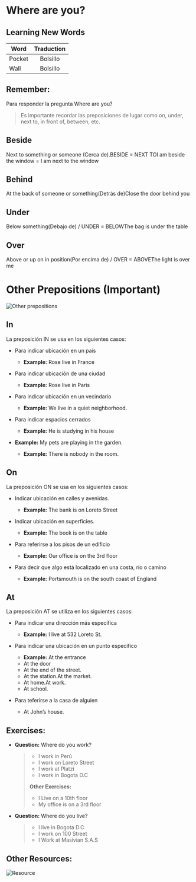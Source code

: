 # Where are you?

## Learning New Words 
| Word   | Traduction |
| ------ | :--------: |
| Pocket |  Bolsillo  |
| Wall   |  Bolsillo  |

## Remember: 
Para responder la pregunta Where are you? 
> Es importante recordar las preposiciones de lugar como on, under, next to, in front of, between, etc.  

## Beside 

Next to something or someone (Cerca de).BESIDE = NEXT TOI am beside the window = I am next to the window

## Behind 

At the back of someone or something(Detrás de)Close the door behind you

## Under

Below something(Debajo de) / UNDER = BELOWThe bag is under the table

## Over 

Above or up on in position(Por encima de) / OVER = ABOVEThe light is over me

# Other Prepositions (Important)

![Other prepositions](https://static.platzi.com/media/user_upload/descarga-1b798c5d-bad2-42ec-856d-5fc5110bcc71.jpg)

## In
La preposición IN se usa en los siguientes casos:

* Para indicar ubicación en un país
  *  **Example:** Rose live in France

* Para indicar ubicación de una ciudad
  * **Example:** Rose live in Paris

* Para indicar ubicación en un vecindario
  * **Example:** We live in a quiet neighborhood.

* Para indicar espacios cerrados
  * **Example:** He is studying in his house 

* **Example:** My pets are playing in the garden.
  * **Example:** There is nobody in the room.

## On 

La preposición ON se usa en los siguientes casos:

* Indicar ubicación en calles y avenidas.
  * **Example:** The bank is on Loreto Street
  
* Indicar ubicación en superficies.
   * **Example:** The book is on the table
  
* Para referirse a los pisos de un edificio 
  * **Example:** Our office is on the 3rd floor
  
* Para decir que algo está localizado en una costa, río o camino
   * **Example:** Portsmouth is on the south coast of England

## At

La preposición AT se utiliza en los siguientes casos:

* Para indicar una dirección más específica
  * **Example:** I live at 532 Loreto St.
  
* Para indicar una ubicación en un punto específico
  * **Example:** At the entrance
  * At the door
  * At the end of the street.
  * At the station.At the market.
  * At home.At work.
  * At school.
  
* Para teferirse a la casa de alguien
  * At John’s house.

## Exercises: 

* **Question:** Where do you work?
    > * I work in Perú 
    > * I work on Loreto Street 
    > * I work at Platzi
    > * I work in Bogota D.C
    >
    > **Other Exercises:**
    >
    > * I Live on a 10th floor
    > * My office is on a 3rd floor 

* **Question:** Where do you live?
    > * I live in Bogota D.C
    > * I work on 100 Street  
    > * I Work at Masivian S.A.S
 

  
## Other Resources:

![Resource](https://static.platzi.com/media/user_upload/10-6664db36-b99f-441c-99f8-ecb9e04d6c87.jpg)


